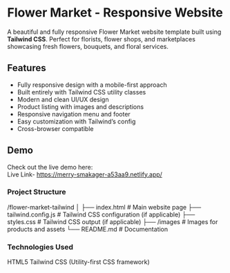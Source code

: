 # Flower Market - Responsive Website

A beautiful and fully responsive Flower Market website template built using **Tailwind CSS**. Perfect for florists, flower shops, and marketplaces showcasing fresh flowers, bouquets, and floral services.

## Features

- Fully responsive design with a mobile-first approach
- Built entirely with Tailwind CSS utility classes
- Modern and clean UI/UX design
- Product listing with images and descriptions
- Responsive navigation menu and footer
- Easy customization with Tailwind’s config
- Cross-browser compatible

## Demo

Check out the live demo here:  
Live Link- https://merry-smakager-a53aa9.netlify.app/


### Project Structure

/flower-market-tailwind
│
├── index.html          # Main website page
├── tailwind.config.js  # Tailwind CSS configuration (if applicable)
├── styles.css          # Tailwind CSS output (if applicable)
├── /images             # Images for products and assets
└── README.md           # Documentation

### Technologies Used
HTML5
Tailwind CSS (Utility-first CSS framework)

